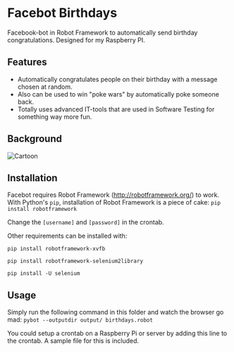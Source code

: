 # Facebot Birthdays
Facebook-bot in Robot Framework to automatically send birthday congratulations. Designed for my Raspberry PI.

## Features
* Automatically congratulates people on their birthday with a message chosen at random.
* Also can be used to win "poke wars" by automatically poke someone back.
* Totally uses advanced IT-tools that are used in Software Testing for something way more fun.

## Background
![Cartoon](https://raw.githubusercontent.com/sbrugman/facebot-birthdays/master/cartoon.jpg)

## Installation
Facebot requires Robot Framework (http://robotframework.org/) to work. With Python's `pip`, installation of Robot Framework is a piece of cake:
`pip install robotframework`

Change the `[username]` and `[password]` in the crontab.

Other requirements can be installed with:

`pip install robotframework-xvfb`

`pip install robotframework-selenium2library`

`pip install -U selenium`

## Usage
Simply run the following command in this folder and watch the browser go mad:
`pybot --outputdir output/ birthdays.robot`

You could setup a crontab on a Raspberry Pi or server by adding this line to the crontab. A sample file for this is included.
